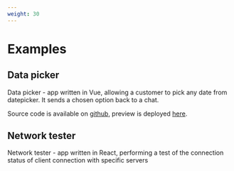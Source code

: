 ```yaml
---
weight: 30
---
```


# Examples

## Data picker

Data picker - app written in Vue, allowing a customer to pick any date from datepicker. It sends a chosen option back to a chat.

Source code is available on [github](https://github.com/livechat/widget-webview-extensions/tree/master/extensions/datepicker), preview is deployed [here](https://cdn.livechat-static.com/widget-webview-extensions/datepicker/).

## Network tester

Network tester - app written in React, performing a test of the connection status of client connection with specific servers
